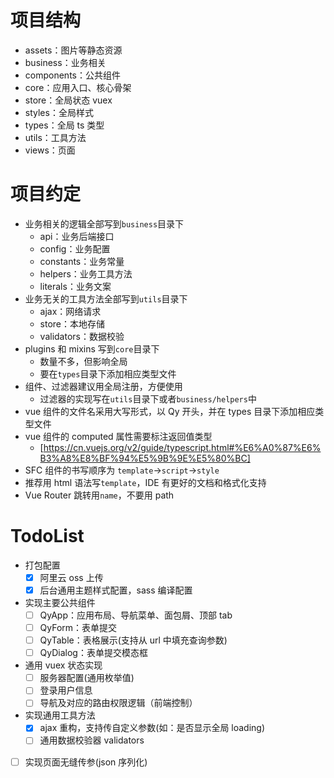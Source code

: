 # 项目结构

- assets：图片等静态资源
- business：业务相关
- components：公共组件
- core：应用入口、核心骨架
- store：全局状态 vuex
- styles：全局样式
- types：全局 ts 类型
- utils：工具方法
- views：页面

# 项目约定

- 业务相关的逻辑全部写到`business`目录下
  - api：业务后端接口
  - config：业务配置
  - constants：业务常量
  - helpers：业务工具方法
  - literals：业务文案
- 业务无关的工具方法全部写到`utils`目录下
  - ajax：网络请求
  - store：本地存储
  - validators：数据校验
- plugins 和 mixins 写到`core`目录下
  - 数量不多，但影响全局
  - 要在`types`目录下添加相应类型文件
- 组件、过滤器建议用全局注册，方便使用
  - 过滤器的实现写在`utils`目录下或者`business/helpers`中
- vue 组件的文件名采用大写形式，以 Qy 开头，并在 types 目录下添加相应类型文件
- vue 组件的 computed 属性需要标注返回值类型
  - [https://cn.vuejs.org/v2/guide/typescript.html#%E6%A0%87%E6%B3%A8%E8%BF%94%E5%9B%9E%E5%80%BC]
- SFC 组件的书写顺序为 `template`->`script`->`style`
- 推荐用 html 语法写`template`，IDE 有更好的文档和格式化支持
- Vue Router 跳转用`name`，不要用 path

# TodoList

- 打包配置
  - [x] 阿里云 oss 上传
  - [x] 后台通用主题样式配置，sass 编译配置
- 实现主要公共组件
  - [ ] QyApp：应用布局、导航菜单、面包屑、顶部 tab
  - [ ] QyForm：表单提交
  - [ ] QyTable：表格展示(支持从 url 中填充查询参数)
  - [ ] QyDialog：表单提交模态框
- 通用 vuex 状态实现
  - [ ] 服务器配置(通用枚举值)
  - [ ] 登录用户信息
  - [ ] 导航及对应的路由权限逻辑（前端控制）
- 实现通用工具方法
  - [x] ajax 重构，支持传自定义参数(如：是否显示全局 loading)
  - [ ] 通用数据校验器 validators
- [ ] 实现页面无缝传参(json 序列化)
